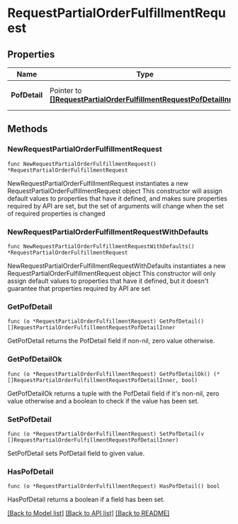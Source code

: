 # RequestPartialOrderFulfillmentRequest

## Properties

Name | Type | Description | Notes
------------ | ------------- | ------------- | -------------
**PofDetail** | Pointer to [**[]RequestPartialOrderFulfillmentRequestPofDetailInner**](RequestPartialOrderFulfillmentRequestPofDetailInner.md) | Array of POF detail info | [optional] 

## Methods

### NewRequestPartialOrderFulfillmentRequest

`func NewRequestPartialOrderFulfillmentRequest() *RequestPartialOrderFulfillmentRequest`

NewRequestPartialOrderFulfillmentRequest instantiates a new RequestPartialOrderFulfillmentRequest object
This constructor will assign default values to properties that have it defined,
and makes sure properties required by API are set, but the set of arguments
will change when the set of required properties is changed

### NewRequestPartialOrderFulfillmentRequestWithDefaults

`func NewRequestPartialOrderFulfillmentRequestWithDefaults() *RequestPartialOrderFulfillmentRequest`

NewRequestPartialOrderFulfillmentRequestWithDefaults instantiates a new RequestPartialOrderFulfillmentRequest object
This constructor will only assign default values to properties that have it defined,
but it doesn't guarantee that properties required by API are set

### GetPofDetail

`func (o *RequestPartialOrderFulfillmentRequest) GetPofDetail() []RequestPartialOrderFulfillmentRequestPofDetailInner`

GetPofDetail returns the PofDetail field if non-nil, zero value otherwise.

### GetPofDetailOk

`func (o *RequestPartialOrderFulfillmentRequest) GetPofDetailOk() (*[]RequestPartialOrderFulfillmentRequestPofDetailInner, bool)`

GetPofDetailOk returns a tuple with the PofDetail field if it's non-nil, zero value otherwise
and a boolean to check if the value has been set.

### SetPofDetail

`func (o *RequestPartialOrderFulfillmentRequest) SetPofDetail(v []RequestPartialOrderFulfillmentRequestPofDetailInner)`

SetPofDetail sets PofDetail field to given value.

### HasPofDetail

`func (o *RequestPartialOrderFulfillmentRequest) HasPofDetail() bool`

HasPofDetail returns a boolean if a field has been set.


[[Back to Model list]](../README.md#documentation-for-models) [[Back to API list]](../README.md#documentation-for-api-endpoints) [[Back to README]](../README.md)


